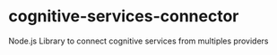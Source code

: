 # cognitive-services-connector
Node.js Library to connect cognitive services from multiples providers

